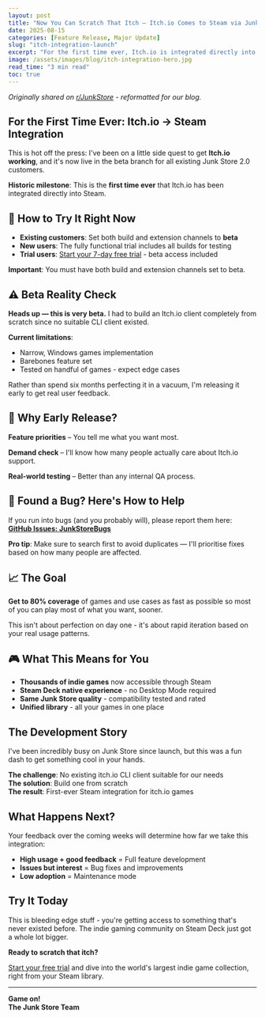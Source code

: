 ```yaml
---
layout: post
title: "Now You Can Scratch That Itch — Itch.io Comes to Steam via Junk Store"
date: 2025-08-15
categories: [Feature Release, Major Update]
slug: "itch-integration-launch"
excerpt: "For the first time ever, Itch.io is integrated directly into Steam — right inside Junk Store. A groundbreaking feature that brings thousands of indie games to your Steam Deck."
image: /assets/images/blog/itch-integration-hero.jpg
read_time: "3 min read"
toc: true
---
```


*Originally shared on [r/JunkStore](https://www.reddit.com/r/JunkStore) - reformatted for our blog.*

## For the First Time Ever: Itch.io → Steam Integration

This is hot off the press: I've been on a little side quest to get **Itch.io working**, and it's now live in the beta branch for all existing Junk Store 2.0 customers.

**Historic milestone**: This is the **first time ever** that Itch.io has been integrated directly into Steam.

## 🚀 How to Try It Right Now

- **Existing customers**: Set both build and extension channels to **beta**
- **New users**: The fully functional trial includes all builds for testing
- **Trial users**: [Start your 7-day free trial](/buy_now/) - beta access included

**Important**: You must have both build and extension channels set to beta.

## ⚠️ Beta Reality Check

**Heads up — this is very beta.** I had to build an Itch.io client completely from scratch since no suitable CLI client existed. 

**Current limitations**:
- Narrow, Windows games implementation
- Barebones feature set  
- Tested on handful of games - expect edge cases

Rather than spend six months perfecting it in a vacuum, I'm releasing it early to get real user feedback.

## 🎯 Why Early Release?

**Feature priorities** – You tell me what you want most.

**Demand check** – I'll know how many people actually care about Itch.io support.

**Real-world testing** – Better than any internal QA process.

## 🐛 Found a Bug? Here's How to Help

If you run into bugs (and you probably will), please report them here:  
**[GitHub Issues: JunkStoreBugs](https://github.com/SDK-Innovation/JunkStoreBugs/issues)**

**Pro tip**: Make sure to search first to avoid duplicates — I'll prioritise fixes based on how many people are affected.

## 📈 The Goal

**Get to 80% coverage** of games and use cases as fast as possible so most of you can play most of what you want, sooner.

This isn't about perfection on day one - it's about rapid iteration based on your real usage patterns.

## 🎮 What This Means for You

- **Thousands of indie games** now accessible through Steam
- **Steam Deck native experience** - no Desktop Mode required  
- **Same Junk Store quality** - compatibility tested and rated
- **Unified library** - all your games in one place

## The Development Story

I've been incredibly busy on Junk Store since launch, but this was a fun dash to get something cool in your hands.

**The challenge**: No existing itch.io CLI client suitable for our needs  
**The solution**: Build one from scratch  
**The result**: First-ever Steam integration for itch.io games

## What Happens Next?

Your feedback over the coming weeks will determine how far we take this integration:

- **High usage + good feedback** = Full feature development
- **Issues but interest** = Bug fixes and improvements  
- **Low adoption** = Maintenance mode

## Try It Today

This is bleeding edge stuff - you're getting access to something that's never existed before. The indie gaming community on Steam Deck just got a whole lot bigger.

**Ready to scratch that itch?**

[Start your free trial](/buy_now/) and dive into the world's largest indie game collection, right from your Steam library.

---

**Game on!**  
**The Junk Store Team**